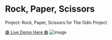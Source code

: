 # Rock, Paper, Scissors

Project: Rock, Paper, Scissors for The Odin Project

<a href="https://andisagurit.github.io/odin-rock-paper-scissors/" target="_blank" style="text-decoration: underline;">🟢 Live Demo Here 🟢</a>
![image](https://github.com/andisagurit/odin-rock-paper-scissors/assets/100370725/95ea5144-c68f-41c2-a00e-3cd9e172c42e)
